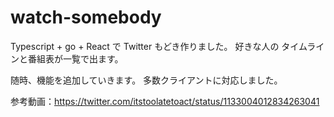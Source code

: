 # watch-somebody

Typescript + go + React で Twitter もどき作りました。
好きな人の タイムラインと番組表が一覧で出ます。

随時、機能を追加していきます。
多数クライアントに対応しました。

参考動画：https://twitter.com/itstoolatetoact/status/1133004012834263041
